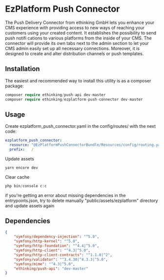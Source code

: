 # EzPlatform Push Connector

The Push Delivery Connector from ethinking GmbH lets you enhance your CMS experience with providing access to new ways of reaching your customers using your created content. It establishes the possibility to send push notifi cations to various platforms from the inside of your CMS.
The connector will provide its own tabs next to the admin section to let your CMS admin easily set up all necessary connections. Moreover, it is designed to create and alter distribution channels or push templates.

## Installation

The easiest and recommended way to install this utility is as a composer package:

```php
composer require ethinking/push-api dev-master
composer require ethinking/ezplatform-push-connector dev-master
```

## Usage
Create ezplatform_push_connector.yaml in the config/routes/ with the next code:
```yaml
ezplatform_push_connector:
  resource: "@EzPlatformPushConnectorBundle/Resources/config/routing.yaml"
  prefix:   /
```

Update assets
```php
yarn encore dev
```

Clear cache
```php
php bin/console c:c
```

if you're getting an error about missing dependencies in the entrypoints.json,
try to delete manually "public/assets/ezplatform" directory and update
assets again

## Dependencies

```json
{
    "symfony/dependency-injection": "^5.0",
    "symfony/http-kernel": "^5.0",
    "symfony/http-foundation": "^4.4|^5.0",
    "symfony/http-client": "^4.3|^5.0",
    "symfony/http-client-contracts": "^1.1.8|^2",
    "symfony/validator": "^3.4.30|^4.3.3|^5.0",
    "symfony/mime": "^4.3|^5.0",
    "ethinking/push-api": "dev-master"
}
```
